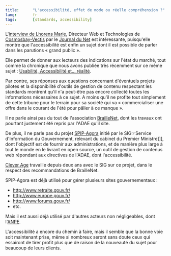 ```yaml
---
title:      "L'accessibilité, effet de mode ou réelle compréhension ?"
lang:       fr
tags:       [standards, accessibility]
---
```




L'[interview de Lhorens Marie](http://solutions.journaldunet.com/itws/040603_it_marie.shtml), Directeur Web et Technologies de [Cosmosbay-Vectis](http://www.cosmosbay-vectis.com/) par le [Journal du Net](http://solutions.journaldunet.com/) est intéressante, puisqu'elle montre que l'accessibilité est enfin un sujet dont il est possible de parler dans les parutions « grand public ».

Elle permet de donner aux lecteurs des indications sur l'état du marché, tout comme la chronique que nous avons publiée très récemment sur ce même sujet : [Usabilité, Accessibilité et… réalité](http://www.clever-age.com/article.php3?id_article=193).

Par contre, ses réponses aux questions concernant d'éventuels projets pilotes et la disponibilité d'outils de gestion de contenu respectant les standards montrent qu'il n'a peut-être pas encore collecté toutes les informations nécessaires à ce sujet. A moins qu'il ne profite tout simplement de cette tribune pour le terrain pour sa société qui va « commercialiser une offre dans le courant de l'été pour pâlier à ce manque ».

Il ne parle ainsi pas du tout de l'association [BrailleNet](http://www.braillenet.org/), dont les travaux ont pourtant justement été repris par l'ADAE qu'il site.

De plus, il ne parle pas du projet [SPIP-Agora](http://spip-agora.clever-age.org/) initié par le SIG☞Service d'Information du Gouvernement, relevant du cabinet du Premier Ministre]]], dont l'objectif est de fournir aux administrations, et de manière plus large à tout le monde en le livrant en open source, un outil de gestion de contenus web répondant aux directives de l'ADAE, dont l'accessibilité.

[Clever Age](http://www.clever-age.com/) travaille depuis deux ans avec le SIG sur ce projet, dans le respect des recommandations de BrailleNet.

SPIP-Agora est déjà utilisé pour gérer plusieurs sites gouvernementaux :

- <http://www.retraite.gouv.fr/>
- <http://www.europe.gouv.fr/>
- <http://www.forums.gouv.fr/>
- etc.

Mais il est aussi déjà utilisé par d'autres acteurs non négligeables, dont l'[ANPE](http://www.anpe.fr/).

L'accessibilité a encore du chemin à faire, mais il semble que la bonne voie soit maintenant prise, même si nombreux seront sans doute ceux qui essairont de tirer profit plus que de raison de la nouveauté du sujet pour beaucoup de leurs clients.
